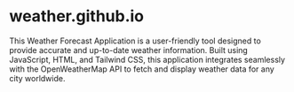 # weather.github.io
This Weather Forecast Application is a user-friendly tool designed to provide accurate and up-to-date weather information. Built using JavaScript, HTML, and Tailwind CSS, this application integrates seamlessly with the OpenWeatherMap API to fetch and display weather data for any city worldwide.
